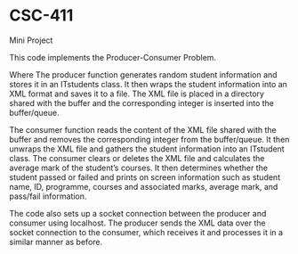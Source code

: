 # CSC-411
Mini Project

This code implements the Producer-Consumer Problem.

Where The producer function generates random student information and stores it in an ITstudents class. It then wraps the student information into an XML format and saves it to a file. The XML file is placed in a directory shared with the buffer and the corresponding integer is inserted into the buffer/queue.

The consumer function reads the content of the XML file shared with the buffer and removes the corresponding integer from the buffer/queue. It then unwraps the XML file and gathers the student information into an ITstudent class. The consumer clears or deletes the XML file and calculates the average mark of the student’s courses. It then determines whether the student passed or failed and prints on screen information such as student name, ID, programme, courses and associated marks, average mark, and pass/fail information.

The code also sets up a socket connection between the producer and consumer using localhost. The producer sends the XML data over the socket connection to the consumer, which receives it and processes it in a similar manner as before.

